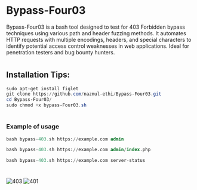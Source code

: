 # Bypass-Four03
Bypass-Four03 is a bash tool designed to test for 403 Forbidden bypass techniques using various path and header fuzzing methods. It automates HTTP requests with multiple encodings, headers, and special characters to identify potential access control weaknesses in web applications. Ideal for penetration testers and bug bounty hunters.


#
## Installation Tips:
```powershell
sudo apt-get install figlet
git clone https://github.com/nazmul-ethi/Bypass-Four03.git
cd Bypass-Four03/
sudo chmod +x bypass-Four03.sh
```
#
### Example of usage
```sql
bash bypass-403.sh https://example.com admin

bash bypass-403.sh https://example.com admin/index.php

bash bypass-403.sh https://example.com server-status
```
#
#
#
![403](https://github.com/user-attachments/assets/9d8631cc-c695-46c8-9249-99e060940e37)
![401](https://github.com/user-attachments/assets/08b8add7-1a87-4619-a4a4-5f34aef670b1)
